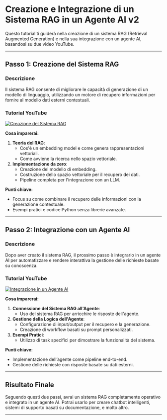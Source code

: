 # Creazione e Integrazione di un Sistema RAG in un Agente AI v2

Questo tutorial ti guiderà nella creazione di un sistema RAG (Retrieval Augmented Generation) e nella sua integrazione con un agente AI, basandosi su due video YouTube.

---

## **Passo 1: Creazione del Sistema RAG**

### **Descrizione**
Il sistema RAG consente di migliorare le capacità di generazione di un modello di linguaggio, utilizzando un motore di recupero informazioni per fornire al modello dati esterni contestuali.

### **Tutorial YouTube**
[![Creazione del Sistema RAG](https://img.youtube.com/vi/SSc_OVJli4Q/0.jpg)](https://youtu.be/SSc_OVJli4Q)

**Cosa imparerai:**
1. **Teoria del RAG**:
   - Cos'è un embedding model e come genera rappresentazioni vettoriali.
   - Come avviene la ricerca nello spazio vettoriale.
2. **Implementazione da zero**:
   - Creazione del modello di embedding.
   - Costruzione dello spazio vettoriale per il recupero dei dati.
   - Pipeline completa per l'integrazione con un LLM.

**Punti chiave:**
- Focus su come combinare il recupero delle informazioni con la generazione contestuale.
- Esempi pratici e codice Python senza librerie avanzate.

---

## **Passo 2: Integrazione con un Agente AI**

### **Descrizione**
Dopo aver creato il sistema RAG, il prossimo passo è integrarlo in un agente AI per automatizzare e rendere interattiva la gestione delle richieste basate su conoscenza.

### **Tutorial YouTube**
[![Integrazione in un Agente AI](https://img.youtube.com/vi/c7t44DbWaWo/0.jpg)](https://youtu.be/c7t44DbWaWo)

**Cosa imparerai:**
1. **Connessione del Sistema RAG all'Agente**:
   - Uso del sistema RAG per arricchire le risposte dell'agente.
2. **Gestione della Logica dell'Agente**:
   - Configurazione di input/output per il recupero e la generazione.
   - Creazione di workflow basati su prompt personalizzati.
3. **Esempi Pratici**:
   - Utilizzo di task specifici per dimostrare la funzionalità del sistema.

**Punti chiave:**
- Implementazione dell’agente come pipeline end-to-end.
- Gestione delle richieste con risposte basate su dati esterni.

---

## **Risultato Finale**
Seguendo questi due passi, avrai un sistema RAG completamente operativo e integrato in un agente AI. Potrai usarlo per creare chatbot intelligenti, sistemi di supporto basati su documentazione, e molto altro.

---
